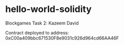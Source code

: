 # hello-world-solidity
Blockgames Task 2:
Kazeem David

Contract deployed to address: 0xC00a409bbc671530F8e9031c926d964cd66AA46F
